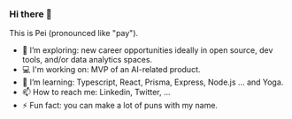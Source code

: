 ### Hi there 👋

<!--
**pswu11/pswu11** is a ✨ _special_ ✨ repository because its `README.md` (this file) appears on your GitHub profile.

Here are some ideas to get you started:

- 🔭 I’m currently working on ...
- 🌱 I’m currently learning ...
- 👯 I’m looking to collaborate on ...
- 🤔 I’m looking for help with ...
- 💬 Ask me about ...
- 📫 How to reach me: ...
- 😄 Pronouns: ...
- ⚡ Fun fact: ...
-->

This is Pei (pronounced like "pay"). 

- 🔭 I’m exploring: new career opportunities ideally in open source, dev tools, and/or data analytics spaces.
- 💻 I'm working on: MVP of an AI-related product.
- 🌱 I’m learning: Typescript, React, Prisma, Express, Node.js ... and Yoga. 
- 📫 How to reach me: Linkedin, Twitter, ... 
- ⚡ Fun fact: you can make a lot of puns with my name. 
